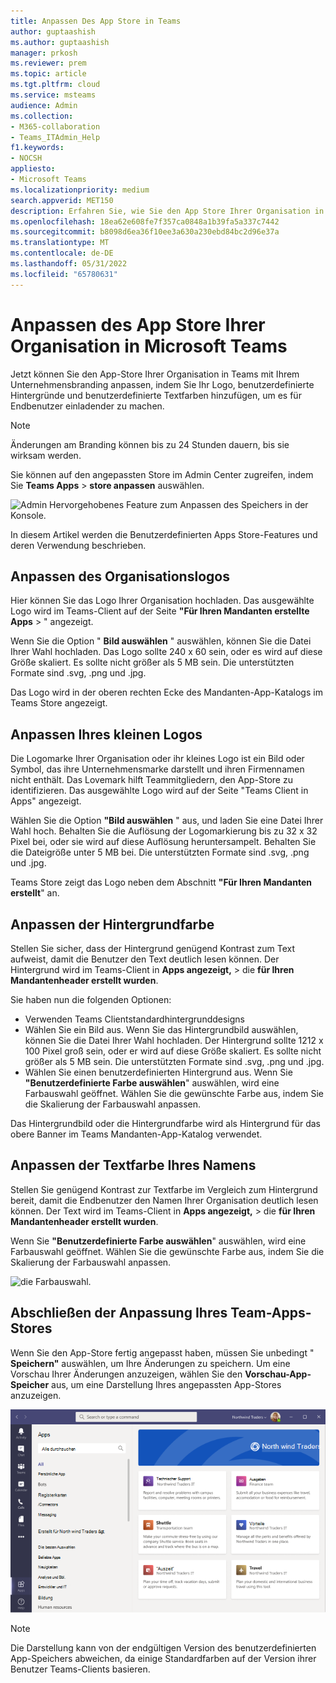 ```yaml
---
title: Anpassen Des App Store in Teams
author: guptaashish
ms.author: guptaashish
manager: prkosh
ms.reviewer: prem
ms.topic: article
ms.tgt.pltfrm: cloud
ms.service: msteams
audience: Admin
ms.collection:
- M365-collaboration
- Teams_ITAdmin_Help
f1.keywords:
- NOCSH
appliesto:
- Microsoft Teams
ms.localizationpriority: medium
search.appverid: MET150
description: Erfahren Sie, wie Sie den App Store Ihrer Organisation in Microsoft Teams anpassen.
ms.openlocfilehash: 18ea62e608fe7f357ca0848a1b39fa5a337c7442
ms.sourcegitcommit: b8098d6ea36f10ee3a630a230ebd84bc2d96e37a
ms.translationtype: MT
ms.contentlocale: de-DE
ms.lasthandoff: 05/31/2022
ms.locfileid: "65780631"
---
```

# <a name="customize-your-organizations-app-store-in-microsoft-teams"></a>Anpassen des App Store Ihrer Organisation in Microsoft Teams

Jetzt können Sie den App-Store Ihrer Organisation in Teams mit Ihrem Unternehmensbranding anpassen, indem Sie Ihr Logo, benutzerdefinierte Hintergründe und benutzerdefinierte Textfarben hinzufügen, um es für Endbenutzer einladender zu machen.

> [!NOTE]
> Änderungen am Branding können bis zu 24 Stunden dauern, bis sie wirksam werden.

Sie können auf den angepassten Store im Admin Center zugreifen, indem Sie **Teams Apps** > **store anpassen** auswählen.

  ![Admin Hervorgehobenes Feature zum Anpassen des Speichers in der Konsole.](media/customize-app-store.png)

In diesem Artikel werden die Benutzerdefinierten Apps Store-Features und deren Verwendung beschrieben.

## <a name="customize-your-organization-logo"></a>Anpassen des Organisationslogos

<!-- Bookmark used by Context Sensitive Help (CSH). Do not delete. -->
<a name="orglogo"> </a>
<!-- Do not remove the bookmark link above. -->

Hier können Sie das Logo Ihrer Organisation hochladen. Das ausgewählte Logo wird im Teams-Client auf der Seite **"Für Ihren Mandanten erstellte** **Apps** > " angezeigt.

Wenn Sie die Option " **Bild auswählen** " auswählen, können Sie die Datei Ihrer Wahl hochladen. Das Logo sollte 240 x 60 sein, oder es wird auf diese Größe skaliert. Es sollte nicht größer als 5 MB sein. Die unterstützten Formate sind .svg, .png und .jpg.

Das Logo wird in der oberen rechten Ecke des Mandanten-App-Katalogs im Teams Store angezeigt.

## <a name="customize-your-small-logo"></a>Anpassen Ihres kleinen Logos

<!-- Bookmark used by Context Sensitive Help (CSH). Do not delete. -->
<a name="orglogomark"> </a>
<!-- Do not remove the bookmark link above. -->

Die Logomarke Ihrer Organisation oder ihr kleines Logo ist ein Bild oder Symbol, das ihre Unternehmensmarke darstellt und ihren Firmennamen nicht enthält. Das Lovemark hilft Teammitgliedern, den App-Store zu identifizieren. Das ausgewählte Logo wird auf der Seite "Teams Client in Apps" angezeigt.

Wählen Sie die Option **"Bild auswählen** " aus, und laden Sie eine Datei Ihrer Wahl hoch. Behalten Sie die Auflösung der Logomarkierung bis zu 32 x 32 Pixel bei, oder sie wird auf diese Auflösung heruntersampelt. Behalten Sie die Dateigröße unter 5 MB bei. Die unterstützten Formate sind .svg, .png und .jpg.

Teams Store zeigt das Logo neben dem Abschnitt **"Für Ihren Mandanten erstellt**" an.

## <a name="customize-the-background-color"></a>Anpassen der Hintergrundfarbe

<!-- Bookmark used by Context Sensitive Help (CSH). Do not delete. -->
<a name="custombackground"> </a>
<!-- Do not remove the bookmark link above. -->

Stellen Sie sicher, dass der Hintergrund genügend Kontrast zum Text aufweist, damit die Benutzer den Text deutlich lesen können. Der Hintergrund wird im Teams-Client in **Apps angezeigt,** >  die **für Ihren Mandantenheader erstellt wurden**.

Sie haben nun die folgenden Optionen:

* Verwenden Teams Clientstandardhintergrunddesigns
* Wählen Sie ein Bild aus. Wenn Sie das Hintergrundbild auswählen, können Sie die Datei Ihrer Wahl hochladen. Der Hintergrund sollte 1212 x 100 Pixel groß sein, oder er wird auf diese Größe skaliert. Es sollte nicht größer als 5 MB sein. Die unterstützten Formate sind .svg, .png und .jpg.
* Wählen Sie einen benutzerdefinierten Hintergrund aus. Wenn Sie **"Benutzerdefinierte Farbe auswählen**" auswählen, wird eine Farbauswahl geöffnet. Wählen Sie die gewünschte Farbe aus, indem Sie die Skalierung der Farbauswahl anpassen.

Das Hintergrundbild oder die Hintergrundfarbe wird als Hintergrund für das obere Banner im Teams Mandanten-App-Katalog verwendet.

## <a name="customize-the-text-color-of-your-name"></a>Anpassen der Textfarbe Ihres Namens

<!-- Bookmark used by Context Sensitive Help (CSH). Do not delete. -->
<a name="textcolor"> </a>
<!-- Do not remove the bookmark link above. -->

Stellen Sie genügend Kontrast zur Textfarbe im Vergleich zum Hintergrund bereit, damit die Endbenutzer den Namen Ihrer Organisation deutlich lesen können. Der Text wird im Teams-Client in **Apps angezeigt,** >  die **für Ihren Mandantenheader erstellt wurden**.

Wenn Sie **"Benutzerdefinierte Farbe auswählen**" auswählen, wird eine Farbauswahl geöffnet. Wählen Sie die gewünschte Farbe aus, indem Sie die Skalierung der Farbauswahl anpassen.

 ![die Farbauswahl.](media/choose-a-custom-color.png)

## <a name="complete-the-customization-of-your-team-apps-store"></a>Abschließen der Anpassung Ihres Team-Apps-Stores

Wenn Sie den App-Store fertig angepasst haben, müssen Sie unbedingt " **Speichern"** auswählen, um Ihre Änderungen zu speichern.
Um eine Vorschau Ihrer Änderungen anzuzeigen, wählen Sie den **Vorschau-App-Speicher** aus, um eine Darstellung Ihres angepassten App-Stores anzuzeigen.

![Vorschau des store für benutzerdefinierte Apps.](media/PowerAppsInStore650w.png)

> [!NOTE]
> Die Darstellung kann von der endgültigen Version des benutzerdefinierten App-Speichers abweichen, da einige Standardfarben auf der Version ihrer Benutzer Teams-Clients basieren.
